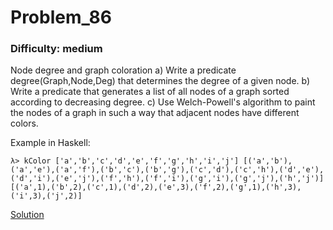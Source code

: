 # Problem_86
### Difficulty: medium
Node degree and graph coloration
a) Write a predicate degree(Graph,Node,Deg) that determines the degree of a given node.
b) Write a predicate that generates a list of all nodes of a graph sorted according to decreasing degree.
c) Use Welch-Powell's algorithm to paint the nodes of a graph in such a way that adjacent nodes have different colors.

Example in Haskell:

```
λ> kColor ['a','b','c','d','e','f','g','h','i','j'] [('a','b'),('a','e'),('a','f'),('b','c'),('b','g'),('c','d'),('c','h'),('d','e'),('d','i'),('e','j'),('f','h'),('f','i'),('g','i'),('g','j'),('h','j')]
[('a',1),('b',2),('c',1),('d',2),('e',3),('f',2),('g',1),('h',3),('i',3),('j',2)]
```
[Solution](https://wiki.haskell.org/99_questions/Solutions/86)
